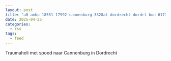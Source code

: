 ```yaml
---
layout: post
title: "a0 ambu 18551 17992 cannenburg 3328at dordrecht dordrt bon 61732"
date: 2025-04-25
categories: 
  - rss
tags: 
  - feed
---
```


Traumaheli met spoed naar Cannenburg in Dordrecht
